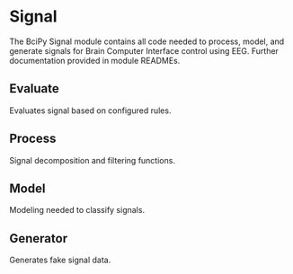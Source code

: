 # Signal

The BciPy Signal module contains all code needed to process, model, and generate signals for Brain Computer Interface control using EEG. Further documentation provided in module READMEs.

## Evaluate

Evaluates signal based on configured rules.

## Process

Signal decomposition and filtering functions.

## Model

Modeling needed to classify signals. 

## Generator

Generates fake signal data. 